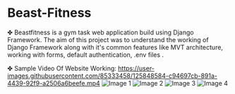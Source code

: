 # Beast-Fitness

✤ Beastfitness is a gym task web application build using Django Framework. The aim of this project was to understand the working of Django Framework along with it's common features like MVT architecture, working with forms, default authentication, .env files .

✤ Sample Video Of Website Working:
 https://user-images.githubusercontent.com/85333458/125848584-c94697cb-891a-4439-92f9-a2506a6beefe.mp4
![Image 1](https://user-images.githubusercontent.com/85333458/125514924-139ddf90-a1b0-48e2-8011-6fbfd60a0e4b.png)
![Image 2](https://user-images.githubusercontent.com/85333458/125514971-0232085b-1cc6-4ede-a6a3-1c9f2851bf2a.png)
![Image 3](https://user-images.githubusercontent.com/85333458/125515001-42656f1d-1995-4a74-b5cf-9542ebc75794.png)
![Image 4](https://user-images.githubusercontent.com/85333458/125515039-d60e6bee-4667-4fe3-b9b5-3f51a010060f.png)










